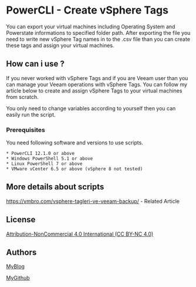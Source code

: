 # PowerCLI - Create vSphere Tags
You can export your virtual machines including Operating System and Powerstate informations to specified folder path. After exporting the file you need to write new vSphere Tag names in to the .csv file than you can create these tags and assign your virtual machines.

## How can i use ?
If you never worked with vSphere Tags and if you are Veeam user than you can manage your Veeam operations with vSphere Tags. You can follow my article below to create and assign vSphere Tags to your virtual machines from scratch.



You only need to change variables according to yourself then you can easily run the script.

### Prerequisites

You need following software and versions to use scripts.

```
* PowerCLI 12.1.0 or above
* Windows PowerShell 5.1 or above
* Linux PowerShell 7 or above
* VMware vCenter 6.5 or above (vSphere 8 not tested)
```

## More details about scripts

https://vmbro.com/vsphere-tagleri-ve-veeam-backup/ - Related Article


## License

[Attribution-NonCommercial 4.0 International (CC BY-NC 4.0)](https://creativecommons.org/licenses/by-nc/4.0/)

## Authors


[MyBlog](https://vmbro.com/)

[MyGithub](https://github.com/vmbro)





